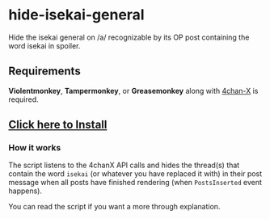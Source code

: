 # hide-isekai-general

Hide the isekai general on /a/ recognizable by its OP post containing the word isekai in spoiler.

## Requirements

**Violentmonkey**, **Tampermonkey**, or **Greasemonkey** along with [4chan-X](https://github.com/ccd0/4chan-x/) is required.

## [Click here to Install](https://github.com/NecRaul/hide-isekai-general/raw/main/script.user.js)

### How it works

The script listens to the 4chanX API calls and hides the thread(s) that contain the word `isekai` (or whatever you have replaced it with) in their post message when all posts have finished rendering (when `PostsInserted` event happens).

You can read the script if you want a more through explanation.
